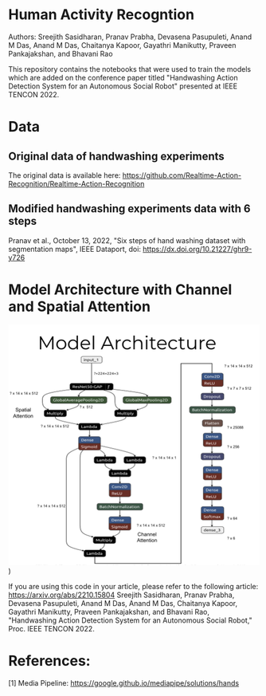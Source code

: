 # Human Activity Recogntion
Authors: Sreejith Sasidharan, Pranav Prabha, Devasena Pasupuleti, Anand M Das, Anand M Das, Chaitanya Kapoor, Gayathri Manikutty, Praveen Pankajakshan, and Bhavani Rao

This repository contains the notebooks that were used to train the models which are added on the conference paper titled "Handwashing Action Detection System for an Autonomous Social Robot" presented at IEEE TENCON 2022.

# Data
## Original data of handwashing experiments
The original data is available here: https://github.com/Realtime-Action-Recognition/Realtime-Action-Recognition

## Modified handwashing experiments data with 6 steps
Pranav et al., October 13, 2022, "Six steps of hand washing dataset with segmentation maps", IEEE Dataport, doi: https://dx.doi.org/10.21227/ghr9-y726

# Model Architecture with Channel and Spatial Attention
![Model Architecture](https://github.com/praveenpankaj/HumanActivityRecognition/blob/main/ModelArchitecture.png))

If you are using this code in your article, please refer to the following article: https://arxiv.org/abs/2210.15804
Sreejith Sasidharan, Pranav Prabha, Devasena Pasupuleti, Anand M Das, Anand M Das, Chaitanya Kapoor, Gayathri Manikutty, Praveen Pankajakshan, and Bhavani Rao, "Handwashing Action Detection System for an Autonomous Social Robot," Proc. IEEE TENCON 2022.

# References:
[1] Media Pipeline: https://google.github.io/mediapipe/solutions/hands
